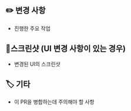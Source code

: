 ## ✏️ 변경 사항

- 진행한 주요 작업

## 📸스크린샷 (UI 변경 사항이 있는 경우)

- 변경된 UI의 스크린샷

## 🏷️ 기타

- 이 PR을 병합하는데 주의해야 할 사항
